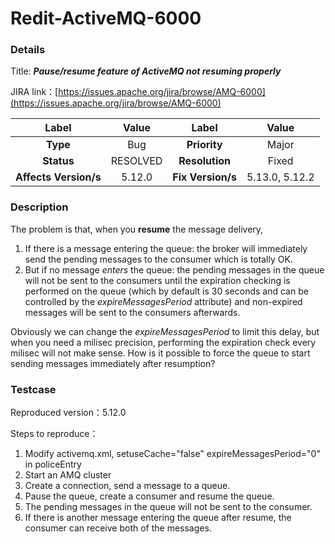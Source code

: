 # Redit-ActiveMQ-6000

### Details

Title: ***Pause/resume feature of ActiveMQ not resuming properly***

JIRA link：[https://issues.apache.org/jira/browse/AMQ-6000](https://issues.apache.org/jira/browse/AMQ-6000)

|         Label         |     Value     |       Label       |     Value      |
|:---------------------:|:-------------:|:-----------------:|:--------------:|
|       **Type**        |      Bug      |   **Priority**    |     Major      |
|      **Status**       |   RESOLVED    |  **Resolution**   |     Fixed      |
| **Affects Version/s** |    5.12.0     | **Fix Version/s** | 5.13.0, 5.12.2 |

### Description

The problem is that, when you **resume** the message delivery,

1. If there is a message entering the queue: the broker will immediately send the pending messages to the consumer which is totally OK.
2. But if no message *enters* the queue: the pending messages in the queue will not be sent to the consumers until the expiration checking is performed on the queue (which by default is 30 seconds and can be controlled by the *expireMessagesPeriod* attribute) and non-expired messages will be sent to the consumers afterwards.

Obviously we can change the *expireMessagesPeriod* to limit this delay, but when you need a milisec precision, performing the expiration check every milisec will not make sense.
How is it possible to force the queue to start sending messages immediately after resumption?

### Testcase

Reproduced version：5.12.0

Steps to reproduce：

1. Modify activemq.xml, setuseCache="false" expireMessagesPeriod="0" in policeEntry
2. Start an AMQ cluster
3. Create a connection, send a message to a queue.
4. Pause the queue, create a consumer and resume the queue.
5. The pending messages in the queue will not be sent to the consumer.
6. If there is another message entering the queue after resume, the consumer can receive both of the messages.
